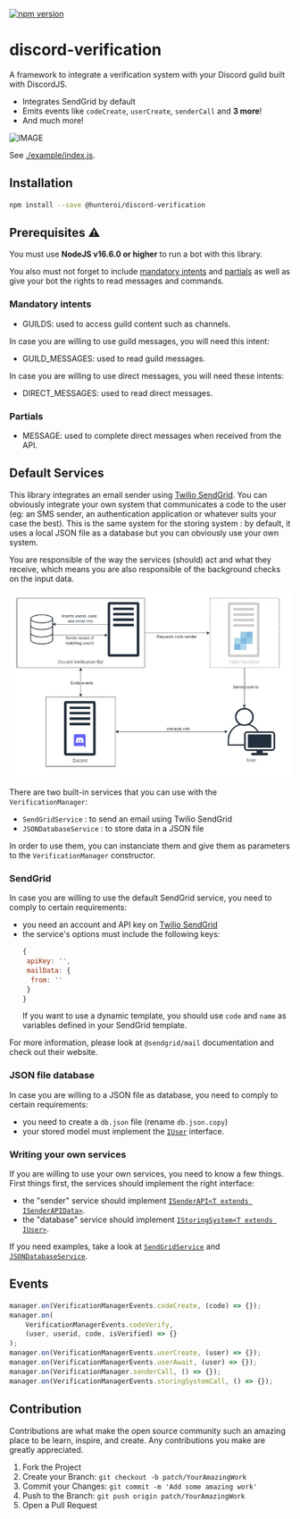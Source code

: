 <a href="https://www.npmjs.com/package/@hunteroi/discord-verification"><img src="https://badge.fury.io/js/%40hunteroi%2Fdiscord-verification.svg" alt="npm version" height="18"></a>

# discord-verification

A framework to integrate a verification system with your Discord guild built with DiscordJS.

- Integrates SendGrid by default
- Emits events like `codeCreate`, `userCreate`, `senderCall` and **3 more**!
- And much more!

![IMAGE](assets/example.gif)

See [./example/index.js](example/index.js).

## Installation

```sh
npm install --save @hunteroi/discord-verification
```

## Prerequisites ⚠️

You must use **NodeJS v16.6.0 or higher** to run a bot with this library.

You also must not forget to include [mandatory intents](#mandatory-intents) and [partials](#partials) as well as give your bot the rights to read messages and commands.

### Mandatory intents

- GUILDS: used to access guild content such as channels.

In case you are willing to use guild messages, you will need this intent:

- GUILD_MESSAGES: used to read guild messages.

In case you are willing to use direct messages, you will need these intents:

- DIRECT_MESSAGES: used to read direct messages.

### Partials

- MESSAGE: used to complete direct messages when received from the API.

## Default Services

This library integrates an email sender using [Twilio SendGrid](https://www.twilio.com/sendgrid/email-api). You can obviously integrate your own system that communicates a code to the user (eg: an SMS sender, an authentication application or whatever suits your case the best).
This is the same system for the storing system : by default, it uses a local JSON file as a database but you can obviously use your own system.

You are responsible of the way the services (should) act and what they receive, which means you are also responsible of the background checks on the input data.

<div align="center">

![IMAGE](assets/HLD_schema.jpg)

</div>

There are two built-in services that you can use with the `VerificationManager`:

- `SendGridService` : to send an email using Twilio SendGrid
- `JSONDatabaseService` : to store data in a JSON file

In order to use them, you can instanciate them and give them as parameters to the `VerificationManager` constructor.

### SendGrid

In case you are willing to use the default SendGrid service, you need to comply to certain requirements:

- you need an account and API key on [Twilio SendGrid](https://sendgrid.com/free?source=sendgrid-nodejs)
- the service's options must include the following keys:
  ```js
  {
   apiKey: '',
   mailData: {
    from: ''
   }
  }
  ```
  If you want to use a dynamic template, you should use `code` and `name` as variables defined in your SendGrid template.

For more information, please look at `@sendgrid/mail` documentation and check out their website.

### JSON file database

In case you are willing to a JSON file as database, you need to comply to certain requirements:

- you need to create a `db.json` file (rename `db.json.copy`)
- your stored model must implement the [`IUser`](/src/types/IUser.ts) interface.

### Writing your own services

If you are willing to use your own services, you need to know a few things. First things first, the services should implement the right interface:

- the "sender" service should implement [`ISenderAPI<T extends ISenderAPIData>`](/src/types/SenderAPI.ts).
- the "database" service should implement [`IStoringSystem<T extends IUser>`](/src/types/StoringSystem.ts).

If you need examples, take a look at [`SendGridService`](/src/services/SendGridService.ts) and [`JSONDatabaseService`](/src/services/JSONDatabaseService.ts).

## Events

```ts
manager.on(VerificationManagerEvents.codeCreate, (code) => {});
manager.on(
	VerificationManagerEvents.codeVerify,
	(user, userid, code, isVerified) => {}
);
manager.on(VerificationManagerEvents.userCreate, (user) => {});
manager.on(VerificationManagerEvents.userAwait, (user) => {});
manager.on(VerificationManager.senderCall, () => {});
manager.on(VerificationManagerEvents.storingSystemCall, () => {});
```

## Contribution

Contributions are what make the open source community such an amazing place to be learn, inspire, and create. Any contributions you make are greatly appreciated.

1. Fork the Project
2. Create your Branch: `git checkout -b patch/YourAmazingWork`
3. Commit your Changes: `git commit -m 'Add some amazing work'`
4. Push to the Branch: `git push origin patch/YourAmazingWork`
5. Open a Pull Request
